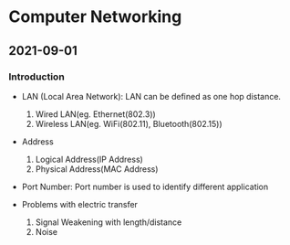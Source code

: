 # Computer Networking

## 2021-09-01

### Introduction

* LAN (Local Area Network): LAN can be defined as one hop distance.
    1. Wired LAN(eg. Ethernet(802.3))
    1. Wireless LAN(eg. WiFi(802.11), Bluetooth(802.15))

* Address 
    1. Logical Address(IP Address)
    1. Physical Address(MAC Address)

* Port Number: Port number is used to identify different application

* Problems with electric transfer
    1. Signal Weakening with length/distance
    1. Noise

